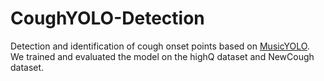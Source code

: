 # CoughYOLO-Detection
Detection and identification of cough onset points based on [MusicYOLO](https://github.com/xk-wang/MusicYOLO/tree/main). We trained and evaluated the model on the highQ dataset and NewCough dataset.

